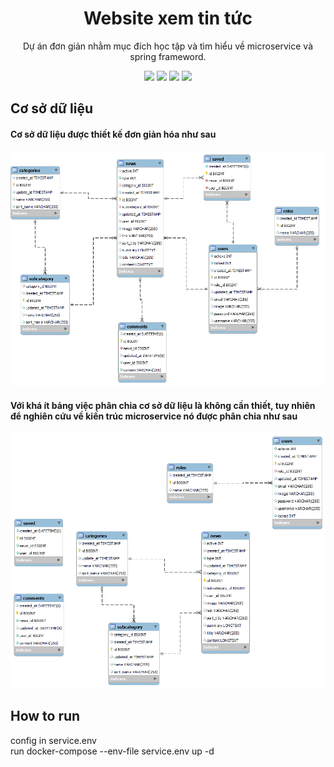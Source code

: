 <h1 align="center" id="title">Website xem tin tức</h1>
<p id="description" align="center">Dự án đơn giản nhằm mục đích học tập và tìm hiểu về microservice và spring frameword.</p>
<p align="center">
  <img src="https://img.shields.io/badge/Spring_Boot-6DB33F?style=for-the-badge&logo=spring-boot&logoColor=white" />
  <img src="https://img.shields.io/badge/Angular-DD0031?style=for-the-badge&logo=angular&logoColor=white" />
  <img src="https://img.shields.io/badge/MySQL-005C84?style=for-the-badge&logo=mysql&logoColor=white" />
  <img src="https://img.shields.io/badge/Docker-2CA5E0?style=for-the-badge&logo=docker&logoColor=white" />
</p>
<h2>Cơ sở dữ liệu</h2>
<h4>Cơ sở dữ liệu được thiết kế đơn giản hóa như sau</h4>
<img src="image/News-ERD.png"/>
<h4>Với khá ít bảng việc phân chia cơ sở dữ liệu là không cần thiết, tuy nhiên để nghiên cứu về kiến trúc microservice nó được phân chia như sau</h4>
<img src="image/News-ERD-split.png"/>
<h2>How to run</h2>
config in service.env <br>
run docker-compose --env-file service.env up -d
